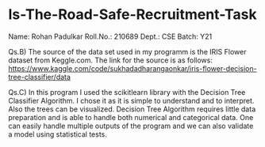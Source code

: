 # Is-The-Road-Safe-Recruitment-Task

Name: Rohan Padulkar  Roll.No.: 210689  Dept.: CSE  Batch: Y21

Qs.B) The source of the data set used in my programm is the IRIS Flower dataset from Keggle.com.
      The link for the source is as follows: https://www.kaggle.com/code/sukhadadharangaonkar/iris-flower-decision-tree-classifier/data
      
Qs.C) In this program I used the scikitlearn library with the Decision Tree Classifier Algorithm. I chose it as it is simple to understand and to interpret.           Also the trees can be visualized. Decision Tree Algorithm requires little data preparation and is able to handle both numerical and categorical data. One       can easily handle multiple outputs of the program and we can also validate a model using statistical tests. 
